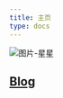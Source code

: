 ```yaml
---
title: 主页
type: docs
---
```


![图片-星星](https://swjblog.oss-cn-beijing.aliyuncs.com/image/asteria3_1920x1080.jpg)

## [Blog](/posts/)


